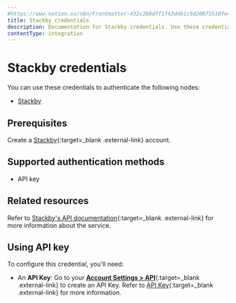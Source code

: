 ```yaml
---
#https://www.notion.so/n8n/Frontmatter-432c2b8dff1f43d4b1c8d20075510fe4
title: Stackby credentials
description: Documentation for Stackby credentials. Use these credentials to authenticate Stackby in n8n, a workflow automation platform.
contentType: integration
---
```


# Stackby credentials

You can use these credentials to authenticate the following nodes:

- [Stackby](/integrations/builtin/app-nodes/n8n-nodes-base.stackby/)

## Prerequisites

Create a [Stackby](https://stackby.com/){:target=_blank .external-link} account.

## Supported authentication methods

- API key

## Related resources

Refer to [Stackby's API documentation](https://documenter.getpostman.com/view/27762116/2s9YBxXvCa){:target=_blank .external-link} for more information about the service.

## Using API key

To configure this credential, you'll need:

- An **API Key**: Go to your [**Account Settings > API**](https://www.stackby.com/account){:target=_blank .external-link} to create an API Key. Refer to [API Key](https://help.stackby.com/en/article/95-api-key){:target=_blank .external-link} for more information.

